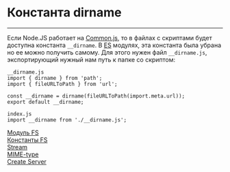 # Константа dirname
____
Если Node.JS работает на [Common.js](../ecmaScript/commonjs.md), то в файлах с скриптами будет доступна константа `__dirname`. В [ES](../ecmaScript/ecmaScript.md) модулях, эта константа была убрана но ее можно получить самому. Для этого нужен файл `__dirname.js`, экспортирующий нужный нам путь к папке со скриптом:
```
__dirname.js
import { dirname } from 'path';
import { fileURLToPath } from 'url';

const __dirname = dirname(fileURLToPath(import.meta.url));
export default __dirname;

index.js
import __dirname from './__dirname.js';
```
[Модуль FS](native/filesystem.md)<br>
[Константы FS](native/constFs.md)<br>
[Stream](native/stream.md)<br>
[MIME-type](native/mime.md)<br>
[Create Server](native/server.md)<br>
